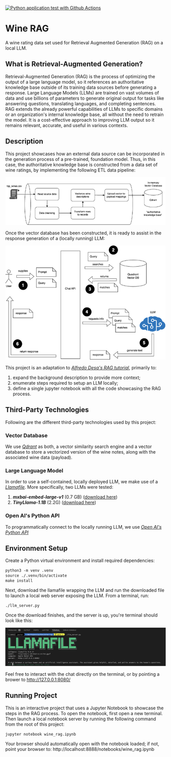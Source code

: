[![Python application test with Github Actions](https://github.com/jsandino/wine-rag/actions/workflows/main.yml/badge.svg)](https://github.com/jsandino/wine-rag/actions/workflows/main.yml)

# Wine RAG
A wine rating data set used for Retrieval Augmented Generation (RAG) on a local LLM.

## What is Retrieval-Augmented Generation?

Retrieval-Augmented Generation (RAG) is the process of optimizing the output of a large language model, so it references an authoritative knowledge base outside of its training data sources before generating a response. Large Language Models (LLMs) are trained on vast volumes of data and use billions of parameters to generate original output for tasks like answering questions, translating languages, and completing sentences. RAG extends the already powerful capabilities of LLMs to specific domains or an organization's internal knowledge base, all without the need to retrain the model. It is a cost-effective approach to improving LLM output so it remains relevant, accurate, and useful in various contexts.

## Description

This project showcases how an external data source can be incorporated in the generation process of a pre-trained, foundation model.   Thus, in this case, the authoritative knowledge base is constructed from a data set of wine ratings, by implementing the following ETL data pipeline:

![ETL pipeline](images/pipeline.png)

Once the vector database has been constructed, it is ready to assist in the response generation of a (locally running) LLM:

![RAG process](images/rag.png)

This project is an adaptation to _[Alfredo Desa's RAG tutorial](https://github.com/alfredodeza/learn-retrieval-augmented-generation)_, primarily to:

1. expand the background description to provide more context;
2. enumerate steps required to setup an LLM locally;
3. define a single jupyter notebook with all the code showcasing the RAG process. 

## Third-Party Technologies

Following are the different third-party technologies used by this project:

### Vector Database

We use _[Qdrant](https://github.com/qdrant/qdrant#readme)_ as both, a vector similarity search engine and a vector database to store a vectorized version of the wine notes, along with the associated wine data (payload).

### Large Language Model

In order to use a self-contained, locally deployed LLM, we make use of a _[Llamafile](https://github.com/Mozilla-Ocho/llamafile#readme)_.  More specifically, two LLMs were tested:

1. _**mxbai-embed-large-v1**_ (0.7 GB)  ([download here](https://huggingface.co/Mozilla/mxbai-embed-large-v1-llamafile/resolve/main/mxbai-embed-large-v1-f16.llamafile?download=true))
2. _**TinyLlama-1.1B**_ (2.2G) ([download here](https://huggingface.co/Mozilla/TinyLlama-1.1B-Chat-v1.0-llamafile/resolve/main/TinyLlama-1.1B-Chat-v1.0.F16.llamafile?download=true))

### Open AI's Python API

To programmatically connect to the locally running LLM, we use _[Open AI's Python API](https://pypi.org/project/openai/)_

## Environment Setup

Create a Python virtual environment and install required dependencies:

```
python3 -m venv .venv
source ./.venv/bin/activate
make install
```

Next, download the llamafile wrapping the LLM and run the downloaded file to launch a local web server exposing the LLM.  From a terminal, run:

```
./llm_server.py
```

Once the download finishes, and the server is up, you're terminal should look like this:

![Llamafile](images/llamafile.png)

Feel free to interact with the chat directly on the terminal, or by pointing a brower to http://127.0.0.1:8080/

## Running Project

This is an interactive project that uses a Jupyter Notebook to showcase the steps in the RAG process.  To open the notebook, first open a new terminal.  Then launch a local notebook server by running the following command from the root of this project:

```
jupyter notebook wine_rag.ipynb
```
Your browser should automatically open with the notebook loaded; if not, point your browser to: http://localhost:8888/notebooks/wine_rag.ipynb
